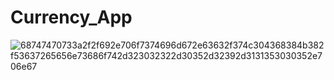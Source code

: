 # Currency_App
![68747470733a2f2f692e706f7374696d672e63632f374c304368384b382f53637265656e73686f742d323032322d30352d32392d3131353030352e706e67](https://user-images.githubusercontent.com/63207127/217273176-0fa39731-aa7f-4399-ba84-d4303802b54a.png)

